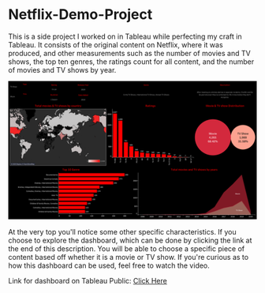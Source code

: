 # Netflix-Demo-Project
This is a side project I worked on in Tableau while perfecting my craft in Tableau.
It consists of the original content on Netflix, where it was produced, and other 
measurements such as the number of movies and TV shows, the top ten genres, the 
ratings count for all content, and the number of movies and TV shows by year.

![Image of Netflix Dashboard](https://github.com/Luke-H-Anderson/Netflix-Demo-Project/blob/main/Netflix_Demo_Project.png)

At the very top you'll notice some other specific characteristics. If you choose to explore the 
dashboard, which can be done by clicking the link at the end of this description. You will be 
able to choose a specific piece of content based off whether it is a movie or TV show. 
If you're curious as to how this dashboard can be used, feel free to watch the video.



Link for dashboard on Tableau Public: [Click Here](https://public.tableau.com/views/NetflexDemoProject/Netflix?:language=en-US&:sid=&:redirect=auth&:display_count=n&:origin=viz_share_link)
